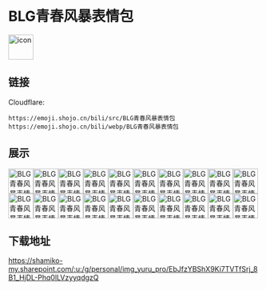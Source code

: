# BLG青春风暴表情包
<img src="https://emoji.shojo.cn/bili/src/BLG青春风暴表情包/icon.png" width="50" height="50" alt="icon">

## 链接
Cloudflare:
```
https://emoji.shojo.cn/bili/src/BLG青春风暴表情包
https://emoji.shojo.cn/bili/webp/BLG青春风暴表情包
```
## 展示
<img src="https://emoji.shojo.cn/bili/src/BLG青春风暴表情包/BLG青春风暴表情包-BLG.png" width="50" height="50" alt="BLG青春风暴表情包-BLG"><img src="https://emoji.shojo.cn/bili/src/BLG青春风暴表情包/BLG青春风暴表情包-OK.png" width="50" height="50" alt="BLG青春风暴表情包-OK"><img src="https://emoji.shojo.cn/bili/src/BLG青春风暴表情包/BLG青春风暴表情包-全都要.png" width="50" height="50" alt="BLG青春风暴表情包-全都要"><img src="https://emoji.shojo.cn/bili/src/BLG青春风暴表情包/BLG青春风暴表情包-晕菜.png" width="50" height="50" alt="BLG青春风暴表情包-晕菜"><img src="https://emoji.shojo.cn/bili/src/BLG青春风暴表情包/BLG青春风暴表情包-感情淡了.png" width="50" height="50" alt="BLG青春风暴表情包-感情淡了"><img src="https://emoji.shojo.cn/bili/src/BLG青春风暴表情包/BLG青春风暴表情包-叹气.png" width="50" height="50" alt="BLG青春风暴表情包-叹气"><img src="https://emoji.shojo.cn/bili/src/BLG青春风暴表情包/BLG青春风暴表情包-安排上.png" width="50" height="50" alt="BLG青春风暴表情包-安排上"><img src="https://emoji.shojo.cn/bili/src/BLG青春风暴表情包/BLG青春风暴表情包-摸摸头.png" width="50" height="50" alt="BLG青春风暴表情包-摸摸头"><img src="https://emoji.shojo.cn/bili/src/BLG青春风暴表情包/BLG青春风暴表情包-唱歌.png" width="50" height="50" alt="BLG青春风暴表情包-唱歌"><img src="https://emoji.shojo.cn/bili/src/BLG青春风暴表情包/BLG青春风暴表情包-佛系.png" width="50" height="50" alt="BLG青春风暴表情包-佛系"><img src="https://emoji.shojo.cn/bili/src/BLG青春风暴表情包/BLG青春风暴表情包-怒了.png" width="50" height="50" alt="BLG青春风暴表情包-怒了"><img src="https://emoji.shojo.cn/bili/src/BLG青春风暴表情包/BLG青春风暴表情包-耶.png" width="50" height="50" alt="BLG青春风暴表情包-耶"><img src="https://emoji.shojo.cn/bili/src/BLG青春风暴表情包/BLG青春风暴表情包-摊手.png" width="50" height="50" alt="BLG青春风暴表情包-摊手"><img src="https://emoji.shojo.cn/bili/src/BLG青春风暴表情包/BLG青春风暴表情包-真上头.png" width="50" height="50" alt="BLG青春风暴表情包-真上头"><img src="https://emoji.shojo.cn/bili/src/BLG青春风暴表情包/BLG青春风暴表情包-无敌.png" width="50" height="50" alt="BLG青春风暴表情包-无敌"><img src="https://emoji.shojo.cn/bili/src/BLG青春风暴表情包/BLG青春风暴表情包-再见.png" width="50" height="50" alt="BLG青春风暴表情包-再见"><img src="https://emoji.shojo.cn/bili/src/BLG青春风暴表情包/BLG青春风暴表情包-再来一次.png" width="50" height="50" alt="BLG青春风暴表情包-再来一次"><img src="https://emoji.shojo.cn/bili/src/BLG青春风暴表情包/BLG青春风暴表情包-我忍.png" width="50" height="50" alt="BLG青春风暴表情包-我忍"><img src="https://emoji.shojo.cn/bili/src/BLG青春风暴表情包/BLG青春风暴表情包-嫌弃.png" width="50" height="50" alt="BLG青春风暴表情包-嫌弃"><img src="https://emoji.shojo.cn/bili/src/BLG青春风暴表情包/BLG青春风暴表情包-比心.png" width="50" height="50" alt="BLG青春风暴表情包-比心">

## 下载地址

https://shamiko-my.sharepoint.com/:u:/g/personal/img_yuru_pro/EbJfzYBShX9Ki7TVTfSrj_8B1_HjDL-Phq0lLVzyyqdgzQ